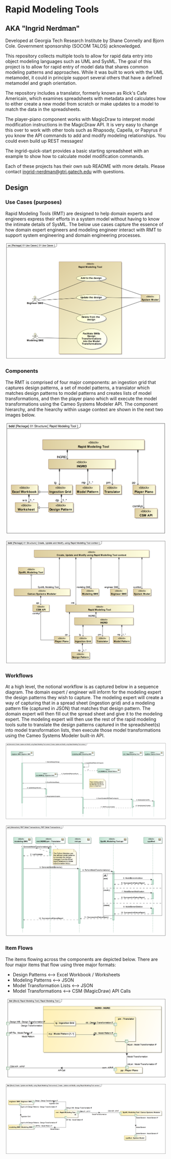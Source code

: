 # Rapid Modeling Tools

## AKA "Ingrid Nerdman"

Developed at Georgia Tech Research Institute by Shane Connelly and Bjorn Cole. Government sponsorship (SOCOM TALOS) acknowledged.

This repository collects multiple tools to allow for rapid data entry into object modeling languages such as UML and SysML. The goal of this project is to allow for rapid entry of model data that shares common modeling patterns and approaches. While it was built to work with the UML metamodel, it could in principle support several others that have a defined metamodel and graph orientation.

The repository includes a translator, formerly known as Rick's Cafe Americain, which examines spreadsheets with metadata and calculates how to either create a new model from scratch or make updates to a model to match the data in the spreadsheets.

The player-piano component works with MagicDraw to interpret model modification instructions in the MagicDraw API. It is very easy to change this over to work with other tools such as Rhapsody, Capella, or Papyrus if you know the API commands to add and modify modeling relationships. You could even build up REST messages!

The ingrid-quick-start provides a basic starting spreadsheet with an example to show how to calculate model modification commands.

Each of these projects has their own sub README with more details. Please contact ingrid-nerdman@gtri.gatech.edu with questions.

## Design

### Use Cases (purposes)
Rapid Modeling Tools (RMT) are designed to help domain experts and engineers express their efforts in a system model without having to know the intimate details of SysML.  The below use cases capture the essence of how domain expert engineers and modeling engineer interact with RMT to support system engineering and domain engineering processes.

![UseCases](diagrams/Rapid%20Modeling%20Tool%20-%20Use%20Cases.png)

### Components
The RMT is comprised of four major components: an ingestion grid that captures design patterns, a set of model patterns, a translator which matches design patterns to model patterns and creates lists of model transformations, and then the player piano which will execute the model transformations using the Cameo Systems Modeler API.  The component hierarchy, and the hiearchy within usage context are shown in the next two images below.

![ComponentHierarchy](diagrams/Rapid%20Modeling%20Tool%20-%20Component%20Hierarchy.png)

![ComponentHierarchyInContext](diagrams/Rapid%20Modeling%20Tool%20Context.png)


### Workflows
At a high level, the notional workflow is as captured below in a sequence diagram.  The domain expert / engineer will inform for the modeling expert the design patterns they wish to capture.  The modeling expert will create a way of capturing that in a spread sheet (ingestion grid) and a modeling pattern file (captured in JSON) that matches that design pattern.  The domain expert will then fill out the spread sheet and give it to the modeling expert.  The modeling expert will then use the rest of the rapid modeling tools suite to translate the design patterns captured in the spreadsheet(s) into model transformation lists, then execute those model transformations using the Cameo Systems Modeler built-in API.


![HighLevelSequencing](diagrams/Usage%20-%20High%20Level%20Sequence%20Diagram.png)

![LowLevelSequencing](diagrams/Usage%20-%20Low%20Level%20Sequence%20Diagram.png)

### Item Flows

The items flowing across the components are depicted below.  There are four major items that flow using three major formats:

 - Design Patterns <--> Excel Workbook / Worksheets
 - Modeling Patterns <--> JSON
 - Model Transformation Lists <--> JSON
 - Model Transformations <--> CSM (MagicDraw) API Calls

![ComponentHierarchyInContext](diagrams/Rapid%20Modeling%20Tool%20-%20Internal%20Flows.png)

![ComponentHierarchyInContext](diagrams/Rapid%20Modeling%20Tool%20Context%20-%20Internal%20Flows.png)


